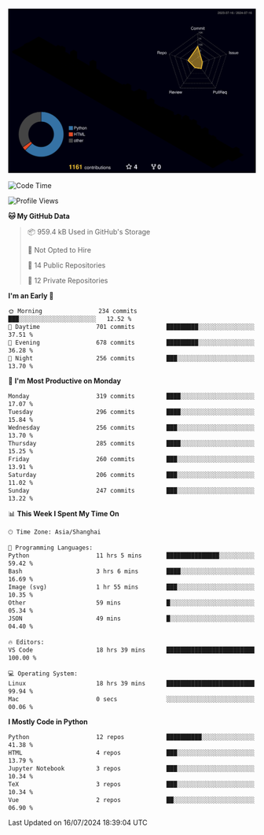<!--![](https://raw.githubusercontent.com/BorisYang326/BorisYang326/output/github-contribution-grid-snake-dark.svg) -->
![](./profile-3d-contrib/profile-night-rainbow.svg)
<!--START_SECTION:waka-->
![Code Time](http://img.shields.io/badge/Code%20Time-306%20hrs%2046%20mins-blue)

![Profile Views](http://img.shields.io/badge/Profile%20Views-0-blue)

**🐱 My GitHub Data** 

> 📦 959.4 kB Used in GitHub's Storage 
 > 
> 🚫 Not Opted to Hire
 > 
> 📜 14 Public Repositories 
 > 
> 🔑 12 Private Repositories 
 > 
**I'm an Early 🐤** 

```text
🌞 Morning                234 commits         ███░░░░░░░░░░░░░░░░░░░░░░   12.52 % 
🌆 Daytime                701 commits         █████████░░░░░░░░░░░░░░░░   37.51 % 
🌃 Evening                678 commits         █████████░░░░░░░░░░░░░░░░   36.28 % 
🌙 Night                  256 commits         ███░░░░░░░░░░░░░░░░░░░░░░   13.70 % 
```
📅 **I'm Most Productive on Monday** 

```text
Monday                   319 commits         ████░░░░░░░░░░░░░░░░░░░░░   17.07 % 
Tuesday                  296 commits         ████░░░░░░░░░░░░░░░░░░░░░   15.84 % 
Wednesday                256 commits         ███░░░░░░░░░░░░░░░░░░░░░░   13.70 % 
Thursday                 285 commits         ████░░░░░░░░░░░░░░░░░░░░░   15.25 % 
Friday                   260 commits         ███░░░░░░░░░░░░░░░░░░░░░░   13.91 % 
Saturday                 206 commits         ███░░░░░░░░░░░░░░░░░░░░░░   11.02 % 
Sunday                   247 commits         ███░░░░░░░░░░░░░░░░░░░░░░   13.22 % 
```


📊 **This Week I Spent My Time On** 

```text
🕑︎ Time Zone: Asia/Shanghai

💬 Programming Languages: 
Python                   11 hrs 5 mins       ███████████████░░░░░░░░░░   59.42 % 
Bash                     3 hrs 6 mins        ████░░░░░░░░░░░░░░░░░░░░░   16.69 % 
Image (svg)              1 hr 55 mins        ███░░░░░░░░░░░░░░░░░░░░░░   10.35 % 
Other                    59 mins             █░░░░░░░░░░░░░░░░░░░░░░░░   05.34 % 
JSON                     49 mins             █░░░░░░░░░░░░░░░░░░░░░░░░   04.40 % 

🔥 Editors: 
VS Code                  18 hrs 39 mins      █████████████████████████   100.00 % 

💻 Operating System: 
Linux                    18 hrs 39 mins      █████████████████████████   99.94 % 
Mac                      0 secs              ░░░░░░░░░░░░░░░░░░░░░░░░░   00.06 % 
```

**I Mostly Code in Python** 

```text
Python                   12 repos            ██████████░░░░░░░░░░░░░░░   41.38 % 
HTML                     4 repos             ███░░░░░░░░░░░░░░░░░░░░░░   13.79 % 
Jupyter Notebook         3 repos             ███░░░░░░░░░░░░░░░░░░░░░░   10.34 % 
TeX                      3 repos             ███░░░░░░░░░░░░░░░░░░░░░░   10.34 % 
Vue                      2 repos             ██░░░░░░░░░░░░░░░░░░░░░░░   06.90 % 
```




 Last Updated on 16/07/2024 18:39:04 UTC
<!--END_SECTION:waka-->
